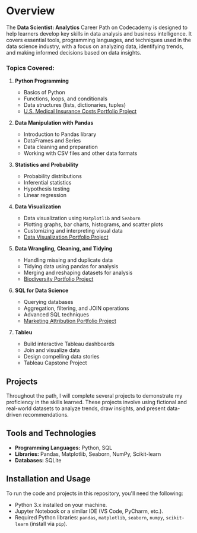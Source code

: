 # Overview

The **Data Scientist: Analytics** Career Path on Codecademy is designed to help learners develop key skills in data analysis and business intelligence. 
It covers essential tools, programming languages, and techniques used in the data science industry, with a focus on analyzing data, identifying trends, and making informed decisions based on data insights.

### Topics Covered:

1. **Python Programming**
   - Basics of Python
   - Functions, loops, and conditionals
   - Data structures (lists, dictionaries, tuples)
   - [U.S. Medical Insurance Costs Portfolio Project](https://github.com/nclements11/Data-Science-Portfolio/tree/main/US%20Medical%20Insurance%20Costs)

2. **Data Manipulation with Pandas**
   - Introduction to Pandas library
   - DataFrames and Series
   - Data cleaning and preparation
   - Working with CSV files and other data formats

3. **Statistics and Probability**
   - Probability distributions
   - Inferential statistics
   - Hypothesis testing
   - Linear regression

4. **Data Visualization**
   - Data visualization using `Matplotlib` and `Seaborn`
   - Plotting graphs, bar charts, histograms, and scatter plots
   - Customizing and interpreting visual data
   - [Data Visualization Portfolio Project](https://github.com/nclements11/Data-Science-Portfolio/tree/main/Data%20Visualization/Data%20Visualization%20Portfolio%20Project)

5. **Data Wrangling, Cleaning, and Tidying**
   - Handling missing and duplicate data
   - Tidying data using pandas for analysis
   - Merging and reshaping datasets for analysis
   - [Biodiversity Portfolio Project](https://github.com/nclements11/Data-Science-Portfolio/blob/main/Data%20Wrangling%2C%20Cleaning%2C%20and%20Tidying/Biodiversity%20Portfolio%20Project/biodiversity.ipynb)

6. **SQL for Data Science**
   - Querying databases
   - Aggregation, filtering, and JOIN operations
   - Advanced SQL techniques
   - [Marketing Attribution Portfolio Project](https://github.com/nclements11/Data-Science-Portfolio/tree/main/SQL%20for%20Data%20Science)
  
7. **Tableu**
   - 	Build interactive Tableau dashboards
   - 	Join and visualize data
   - 	Design compelling data stories
   - 	Tableau Capstone Project

## Projects

Throughout the path, I will complete several projects to demonstrate my proficiency in the skills learned. 
These projects involve using fictional and real-world datasets to analyze trends, draw insights, and present data-driven recommendations.

## Tools and Technologies

- **Programming Languages:** Python, SQL
- **Libraries:** Pandas, Matplotlib, Seaborn, NumPy, Scikit-learn
- **Databases:** SQLite

## Installation and Usage

To run the code and projects in this repository, you'll need the following:

- Python 3.x installed on your machine.
- Jupyter Notebook or a similar IDE (VS Code, PyCharm, etc.).
- Required Python libraries: `pandas`, `matplotlib`, `seaborn`, `numpy`, `scikit-learn` (install via `pip`).

